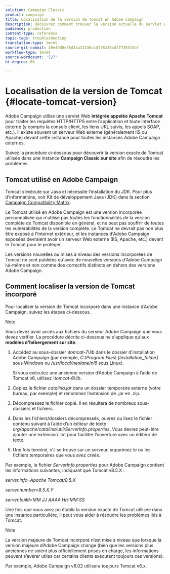```yaml
---
solution: Campaign Classic
product: campaign
title: Localisation de la version de Tomcat en Adobe Campaign
description: Découvrez comment trouver la version actuelle du servlet Web Tomcat incorporé utilisé dans une instance d’Adobe Campaign.
audience: production
content-type: reference
topic-tags: troubleshooting
translation-type: tm+mt
source-git-commit: 49e49d5e35d14a31236cc4f78188cdf77353fbbf
workflow-type: tm+mt
source-wordcount: '527'
ht-degree: 0%

---
```



# Localisation de la version de Tomcat {#locate-tomcat-version}

Adobe Campaign utilise une servlet Web **intégrée appelée Apache Tomcat** pour traiter les requêtes HTTP/HTTPS entre l’application et toute interface externe (y compris la console client, les liens URL suivis, les appels SOAP, etc.). Il existe souvent un serveur Web externe (généralement IIS ou Apache) devant cette instance pour toutes les instances Adobe Campaign externes.

Suivez la procédure ci-dessous pour découvrir la version exacte de Tomcat utilisée dans une instance **Campaign Classic sur site** afin de résoudre les problèmes.

## Tomcat utilisé en Adobe Campaign

Tomcat s’exécute sur Java et nécessite l’installation du JDK. Pour plus d’informations, voir Kit de développement Java (JDK) dans la section [Campaign Compatibility Matrix](../../rn/using/compatibility-matrix.md).

Le Tomcat utilisé en Adobe Campaign est une version incorporée personnalisée qui n&#39;utilise pas toutes les fonctionnalités de la version complète de Tomcat disponible en général, et ne peut pas souffrir de toutes les vulnérabilités de la version complète. Le Tomcat ne devrait pas non plus être exposé à l&#39;Internet extérieur, et les instances d&#39;Adobe Campaign exposées devraient avoir un serveur Web externe (IIS, Apache, etc.) devant le Tomcat pour le protéger.

Les versions nouvelles ou mises à niveau des versions incorporées de Tomcat ne sont publiées qu&#39;avec de nouvelles versions d&#39;Adobe Campaign lui-même et non comme des correctifs distincts en dehors des versions Adobe Campaign.

## Comment localiser la version de Tomcat incorporé

Pour localiser la version de Tomcat incorporé dans une instance d’Adobe Campaign, suivez les étapes ci-dessous.

>[!NOTE]
>
>Vous devez avoir accès aux fichiers du serveur Adobe Campaign que vous devez vérifier. La procédure décrite ci-dessous ne s&#39;applique qu&#39;aux **modèles d&#39;hébergement sur site**.

1. Accédez au sous-dossier *\tomcat-7\lib* dans le dossier d’installation Adobe Campaign (par exemple, *C:\Program Files\ [Installation_folder]* sous Windows ou */usr/local/neolane/nl6* sous Linux).

   Si vous exécutez une ancienne version d’Adobe Campaign à l’aide de Tomcat v6, utilisez *\tomcat-6\lib*.

1. Copiez le fichier *catalina.jar* dans un dossier temporaire externe (votre bureau, par exemple) et renommez l’extension de .jar en .zip.

1. Décompressez le fichier copié. Il en résultera de nombreux sous-dossiers et fichiers.

1. Dans les fichiers/dossiers décompressés, ouvrez ou lisez le fichier contenu suivant à l’aide d’un éditeur de texte : *org/apache/catalina/util/ServerInfo.properties*. Vous devrez peut-être ajouter une extension .txt pour faciliter l’ouverture avec un éditeur de texte.

1. Une fois terminé, s’il se trouve sur un serveur, supprimez le ou les fichiers temporaires que vous avez créés.

Par exemple, le fichier *ServerInfo.properties* pour Adobe Campaign contient les informations suivantes, indiquant que Tomcat v8.5.X :

*server.info=Apache Tomcat/8.5.X*

*server.number=8.5.X.Y*

*server.build=MM JJ AAAA HH:MM:SS*

Une fois que vous avez pu établir la version exacte de Tomcat utilisée dans une instance particulière, il peut vous aider à résoudre les problèmes liés à Tomcat.

>[!NOTE]
>
>La version majeure de Tomcat incorporé n’est mise à niveau que lorsque la version majeure d’Adobe Campaign change (bien que les versions plus anciennes ne soient plus officiellement prises en charge, les informations peuvent s’avérer utiles car certains clients exécutent toujours ces versions).
>
>Par exemple, Adobe Campaign v6.02 utilisera toujours Tomcat v6.x.